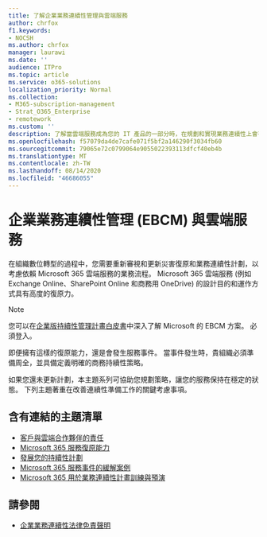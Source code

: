 ```yaml
---
title: 了解企業業務連續性管理與雲端服務
author: chrfox
f1.keywords:
- NOCSH
ms.author: chrfox
manager: laurawi
ms.date: ''
audience: ITPro
ms.topic: article
ms.service: o365-solutions
localization_priority: Normal
ms.collection:
- M365-subscription-management
- Strat_O365_Enterprise
- remotework
ms.custom: ''
description: 了解當雲端服務成為您的 IT 產品的一部分時，在規劃和實現業務連續性上會有何不同。
ms.openlocfilehash: f57079da4de7cafe071f5bf2a146290f3034fb60
ms.sourcegitcommit: 79065e72c0799064e9055022393113dfcf40eb4b
ms.translationtype: MT
ms.contentlocale: zh-TW
ms.lasthandoff: 08/14/2020
ms.locfileid: "46686055"
---
```

# <a name="enterprise-business-continuity-management-ebcm-with-cloud-services"></a>企業業務連續性管理 (EBCM) 與雲端服務

在組織數位轉型的過程中，您需要重新審視和更新災害復原和業務連續性計劃，以考慮依賴 Microsoft 365 雲端服務的業務流程。 Microsoft 365 雲端服務 (例如 Exchange Online、SharePoint Online 和商務用 OneDrive) 的設計目的和運作方式具有高度的復原力。

> [!NOTE]
> 您可以在[企業版持續性管理計畫白皮書](https://go.microsoft.com/fwlink/?linkid=2121521)中深入了解 Microsoft 的 EBCM 方案。 必須登入。

即便擁有這樣的復原能力，還是會發生服務事件。 當事件發生時，貴組織必須準備周全，並具備定義明確的商務持續性策略。

如果您還未更新計劃，本主題系列可協助您規劃策略，讓您的服務保持在穩定的狀態。 下列主題著重在改善連續性準備工作的關鍵考慮事項。

## <a name="list-of-topics-with-links"></a>含有連結的主題清單

- [客戶與雲端合作夥伴的責任](ebcm-customer-and-cloud-partner-ebcm-responsibilities.md)
- [Microsoft 365 服務復原能力](ebcm-m365-service-resiliency.md)
- [發展您的持續性計劃](ebcm-developing-your-ebcm-plan.md)
- [Microsoft 365 服務事件的緩解案例](ebcm-microsoft-365-mitigations.md)
- [Microsoft 365 用於業務連續性計畫訓練與預演](ebcm-enterprise-business-continuity-management-plan-rehearsal-and-user-training.md)

## <a name="see-also"></a>請參閱

- [企業業務連續性法律免責聲明](ebcm-legal-disclaimer.md)

